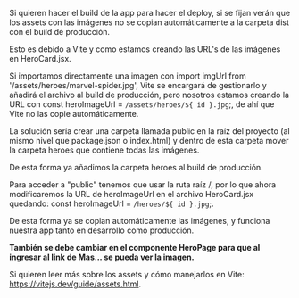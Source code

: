 Si quieren hacer el build de la app para hacer el deploy, si se fijan verán que los assets con las imágenes no se copian automáticamente a la carpeta dist con el build de producción.



Esto es debido a Vite y como estamos creando las URL's de las imágenes en HeroCard.jsx.



Si importamos directamente una imagen con import imgUrl from '/assets/heroes/marvel-spider.jpg', Vite se encargará de gestionarlo y añadirá el archivo al build de producción, pero nosotros estamos creando la URL con const heroImageUrl = `/assets/heroes/${ id }.jpg`;, de ahí que Vite no las copie automáticamente.



La solución sería crear una carpeta llamada public en la raíz del proyecto (al mismo nivel que package.json o index.html) y dentro de esta carpeta mover la carpeta heroes que contiene todas las imágenes.

De esta forma ya añadimos la carpeta heroes al build de producción.



Para acceder a "public" tenemos que usar la ruta raíz /, por lo que ahora modificaremos la URL de heroImageUrl en el archivo HeroCard.jsx quedando: const heroImageUrl = `/heroes/${ id }.jpg`;.



De esta forma ya se copian automáticamente las imágenes, y funciona nuestra app tanto en desarrollo como producción.

**También se debe cambiar en el componente HeroPage para que al ingresar al link de Mas... se pueda ver la imagen.**

Si quieren leer más sobre los assets y cómo manejarlos en Vite: https://vitejs.dev/guide/assets.html.